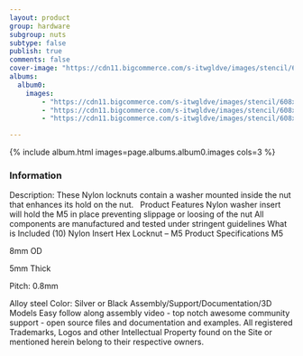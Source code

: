 ```yaml
---
layout: product
group: hardware
subgroup: nuts
subtype: false
publish: true
comments: false
cover-image: "https://cdn11.bigcommerce.com/s-itwgldve/images/stencil/608x608/products/94/4495/nylon_inset_hex_locknut_m5_profile__38298.1675310607.png?c=2"
albums:
  album0:
    images:
        - "https://cdn11.bigcommerce.com/s-itwgldve/images/stencil/608x608/products/94/4495/nylon_inset_hex_locknut_m5_profile__38298.1675310607.png?c=2"
        - "https://cdn11.bigcommerce.com/s-itwgldve/images/stencil/608x608/products/94/3621/Nylon_insert_hex_locknut_group_picture__56077.1675310607.png?c=2"
        - "https://cdn11.bigcommerce.com/s-itwgldve/images/stencil/608x608/products/94/3622/Nylon_insert_hex_locknut_in_use_pic__25109.1675310607.png?c=2"

---
```


{% include album.html images=page.albums.album0.images cols=3 %}

### Information

Description:
 These Nylon locknuts contain a washer mounted inside the nut that enhances its hold on the nut.   Product Features  Nylon washer insert will hold the M5 in place preventing slippage or loosing of the nut All components are manufactured and tested under stringent guidelines What is Included  (10) Nylon Insert Hex Locknut – M5  Product Specifications  M5

8mm OD

5mm Thick

Pitch: 0.8mm

 Alloy steel Color: Silver or Black   Assembly/Support/Documentation/3D Models   Easy follow along assembly video - top notch awesome community support - open source files and documentation and examples. All registered Trademarks, Logos and other Intellectual Property found on the Site or mentioned herein belong to their respective owners.  

